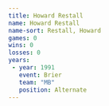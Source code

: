 ```yaml
---
title: Howard Restall
name: Howard Restall
name-sort: Restall, Howard
games: 0
wins: 0
losses: 0
years:
 - year: 1991
   event: Brier
   team: "MB"
   position: Alternate
---
```


